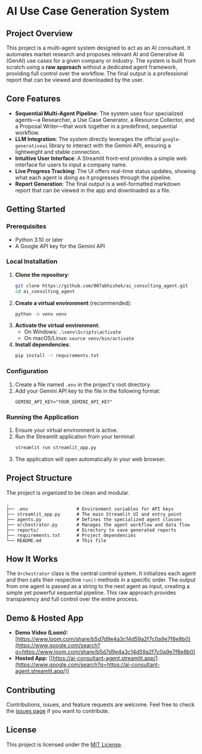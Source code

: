 # AI Use Case Generation System

## Project Overview

This project is a multi-agent system designed to act as an AI consultant. It automates market research and proposes relevant AI and Generative AI (GenAI) use cases for a given company or industry. The system is built from scratch using a **raw approach** without a dedicated agent framework, providing full control over the workflow. The final output is a professional report that can be viewed and downloaded by the user.

## Core Features

  * **Sequential Multi-Agent Pipeline**: The system uses four specialized agents—a Researcher, a Use Case Generator, a Resource Collector, and a Proposal Writer—that work together in a predefined, sequential workflow.
  * **LLM Integration**: The system directly leverages the official `google-generativeai` library to interact with the Gemini API, ensuring a lightweight and stable connection.
  * **Intuitive User Interface**: A Streamlit front-end provides a simple web interface for users to input a company name.
  * **Live Progress Tracking**: The UI offers real-time status updates, showing what each agent is doing as it progresses through the pipeline.
  * **Report Generation**: The final output is a well-formatted markdown report that can be viewed in the app and downloaded as a file.

## Getting Started

### Prerequisites

  * Python 3.10 or later
  * A Google API key for the Gemini API

### Local Installation

1.  **Clone the repository**:
    ```bash
    git clone https://github.com/007abhishek/ai_consulting_agent.git
    cd ai_consulting_agent
    ```
2.  **Create a virtual environment** (recommended):
    ```bash
    python -m venv venv
    ```
3.  **Activate the virtual environment**:
      * On Windows: `.\venv\Scripts\activate`
      * On macOS/Linux: `source venv/bin/activate`
4.  **Install dependencies**:
    ```bash
    pip install -r requirements.txt
    ```

### Configuration

1.  Create a file named `.env` in the project's root directory.
2.  Add your Gemini API key to the file in the following format:
    ```
    GEMINI_API_KEY="YOUR_GEMINI_API_KEY"
    ```

### Running the Application

1.  Ensure your virtual environment is active.
2.  Run the Streamlit application from your terminal:
    ```bash
    streamlit run streamlit_app.py
    ```
3.  The application will open automatically in your web browser.

## Project Structure

The project is organized to be clean and modular.

```
.
├── .env                  # Environment variables for API keys
├── streamlit_app.py      # The main Streamlit UI and entry point
├── agents.py             # Defines the specialized agent classes
├── orchestrator.py       # Manages the agent workflow and data flow
├── reports/              # Directory to save generated reports
├── requirements.txt      # Project dependencies
└── README.md             # This file
```

## How It Works

The `Orchestrator` class is the central control system. It initializes each agent and then calls their respective `run()` methods in a specific order. The output from one agent is passed as a string to the next agent as input, creating a simple yet powerful sequential pipeline. This raw approach provides transparency and full control over the entire process.

## Demo & Hosted App

  * **Demo Video (Loom):** [https://www.loom.com/share/b5d7d9e4a3c14d59a2f7c0a9e7f8e8b0](https://www.google.com/search?q=https://www.loom.com/share/b5d7d9e4a3c14d59a2f7c0a9e7f8e8b0)
  * **Hosted App:** [[https://ai-consultant-agent.streamlit.app/](https://www.google.com/search?q=https://ai-consultant-agent.streamlit.app/)]

## Contributing

Contributions, issues, and feature requests are welcome. Feel free to check the [issues page](https://www.google.com/search?q=https://github.com/007abhishek/ai_consulting_agent/issues) if you want to contribute.

## License

This project is licensed under the [MIT License](https://www.google.com/search?q=https://github.com/007abhishek/ai_consulting_agent/blob/main/LICENSE).
